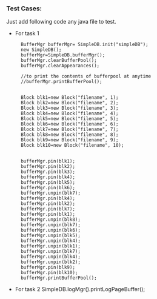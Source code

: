### Test Cases:

Just add following code any java file to test.
- For task 1
        
        
        
        
        BufferMgr bufferMgr= SimpleDB.init("simpleDB");
        new SimpleDB();
        bufferMgr=SimpleDB.bufferMgr();
        bufferMgr.clearBufferPool();
        bufferMgr.clearAppearances();

        //to print the contents of bufferpool at anytime
        //bufferMgr.printBufferPool();


        Block blk1=new Block("filename", 1);
        Block blk2=new Block("filename", 2);
        Block blk3=new Block("filename", 3);
        Block blk4=new Block("filename", 4);
        Block blk5=new Block("filename", 5);
        Block blk6=new Block("filename", 6);
        Block blk7=new Block("filename", 7);
        Block blk8=new Block("filename", 8);
        Block blk9=new Block("filename", 9);
        Block blk10=new Block("filename", 10);


        bufferMgr.pin(blk1);
        bufferMgr.pin(blk2);
        bufferMgr.pin(blk3);
        bufferMgr.pin(blk4);
        bufferMgr.pin(blk5);
        bufferMgr.pin(blk6);
        bufferMgr.unpin(blk7); 
        bufferMgr.pin(blk4);
        bufferMgr.pin(blk2);
        bufferMgr.pin(blk7);
        bufferMgr.pin(blk1);
        bufferMgr.unpin(blk8);
        bufferMgr.unpin(blk7);
        bufferMgr.unpin(blk6);
        bufferMgr.unpin(blk5);
        bufferMgr.unpin(blk4);
        bufferMgr.unpin(blk1);
        bufferMgr.unpin(blk7);
        bufferMgr.unpin(blk4);
        bufferMgr.unpin(blk2);
        bufferMgr.pin(blk9);
        bufferMgr.pin(blk10);	
        bufferMgr.printBufferPool();

- For task 2
  SimpleDB.logMgr().printLogPageBuffer();


